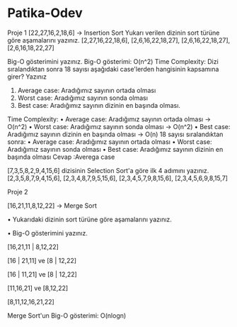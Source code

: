 # Patika-Odev
Proje 1
[22,27,16,2,18,6] -> Insertion Sort
Yukarı verilen dizinin sort türüne göre aşamalarını yazınız.
[2,27,16,22,18,6],
[2,6,16,22,18,27],
[2,6,16,22,18,27], 
[2,6,16,18,22,27]

Big-O gösterimini yazınız.
Big-O gösterimi: O(n^2)
Time Complexity: Dizi sıralandıktan sonra 18 sayısı aşağıdaki case'lerden hangisinin kapsamına girer? Yazınız
1.	Average case: Aradığımız sayının ortada olması
2.	Worst case: Aradığımız sayının sonda olması
3.	Best case: Aradığımız sayının dizinin en başında olması.

Time Complexity:
•	Average case: Aradığımız sayının ortada olması -> O(n^2)
•	Worst case: Aradığımız sayının sonda olması -> O(n^2)
•	Best case: Aradığımız sayının dizinin en başında olması -> O(n)
18 sayısı sıralandıktan sonra:
•	Average case: Aradığımız sayının ortada olması
•	Worst case: Aradığımız sayının sonda olması
•	Best case: Aradığımız sayının dizinin en başında olması
Cevap :Averega case

[7,3,5,8,2,9,4,15,6] dizisinin Selection Sort'a göre ilk 4 adımını yazınız.
[2,3,5,8,7,9,4,15,6],  [2,3,4,8,7,9,5,15,6],  [2,3,4,5,7,9,8,15,6],  [2,3,4,5,6,9,8,15,7]




Proje 2


[16,21,11,8,12,22] -> Merge Sort

•	Yukarıdaki dizinin sort türüne göre aşamalarını yazınız.

•	Big-O gösterimini yazınız.

[16,21,11 | 8,12,22]

[16 | 21,11] ve [8 | 12,22]

[16 | 11,21] ve [8 | 12,22]

[11,16,21] ve [8,12,22] 

[8,11,12,16,21,22]

Merge Sort'un Big-O gösterimi: O(nlogn)



